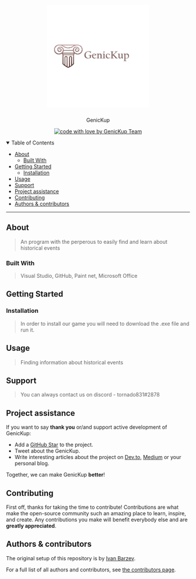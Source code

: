 <h1 align="center">
  <a href="https://github.com/IVBarzev19/GenicKup">
    <img src="logo.png" alt="Logo" witdh="284" height="280" alt="logo">
  </a>
</h1>
<div align="center">
  GenicKup
</div>

<div align="center">


[![code with love by GenicKup Team](https://img.shields.io/badge/%3C%2F%3E%20with%20%E2%99%A5%20by-PCT-ff1414.svg?style=flat-square)](https://www.youtube.com/watch?v=HIcSWuKMwOw)
</div>

<details open="open">
<summary>Table of Contents</summary>

- [About](#about)
  - [Built With](#built-with)
- [Getting Started](#getting-started)
  - [Installation](#installation)
- [Usage](#usage)
- [Support](#support)
- [Project assistance](#project-assistance)
- [Contributing](#contributing)
- [Authors & contributors](#authors--contributors)

</details>

---

## About

> An program with the perperous to easily find and learn about historical events

### Built With


> Visual Studio, GitHub, Paint net, Microsoft Office

## Getting Started

### Installation

> In order to install our game you will need to download the .exe file and run it.

## Usage

> Finding information about historical events
## Support

> You can always contact us on discord - tornado831#2878

## Project assistance

If you want to say **thank you** or/and support active development of GenicKup:

- Add a [GitHub Star](https://github.com/IVBarzev19/GenicKup) to the project.
- Tweet about the GenicKup.
- Write interesting articles about the project on [Dev.to](https://dev.to/), [Medium](https://medium.com/) or your personal blog.

Together, we can make GenicKup **better**!

## Contributing

First off, thanks for taking the time to contribute! Contributions are what make the open-source community such an amazing place to learn, inspire, and create. Any contributions you make will benefit everybody else and are **greatly appreciated**.


## Authors & contributors

The original setup of this repository is by [Ivan Barzev](https://github.com/IVBarzev19).

For a full list of all authors and contributors, see [the contributors page](https://github.com/IVBarzev19/GenicKup).


